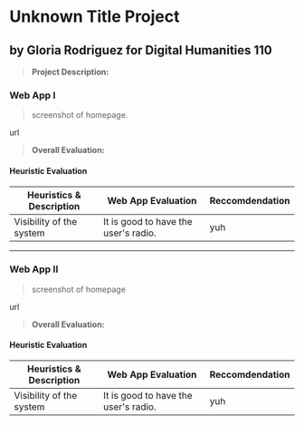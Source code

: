 # Unknown Title Project
## by Gloria Rodriguez for Digital Humanities 110
> **Project Description:**

### Web App I
> screenshot of homepage.

url

> **Overall Evaluation:**

#### Heuristic Evaluation 
| Heuristics & Description | Web App Evaluation | Reccomdendation |
| ---------- | ---| --- | 
| Visibility of the system | It is good to have the user's radio. | yuh |

---
### Web App II
> screenshot of homepage

url

> **Overall Evaluation:**

#### Heuristic Evaluation 
| Heuristics & Description | Web App Evaluation | Reccomdendation |
| ---------- | ---| --- | 
| Visibility of the system | It is good to have the user's radio. | yuh |
